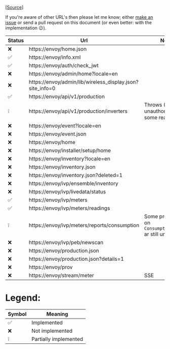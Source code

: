 ﻿[[Source](https://gathering.tweakers.net/forum/list_message/67668598#67668598)]

If you're aware of other URL's then please let me know; either [make an issue](https://github.com/RobThree/NEnvoy/issues/new?title=New%20Envoy%20url) or send a pull request on this document (or even better: with the implementation :wink:).

Status | Url | Note
-|-|-
❌|https://envoy/home.json
✅|https://envoy/info.xml
✅|https://envoy/auth/check_jwt
❌|https://envoy/admin/home?locale=en
❌|https://envoy/admin/lib/wireless_display.json?site_info=0
✅|https://envoy/api/v1/production
❕|https://envoy/api/v1/production/inverters | Throws (401 unauthorized) for some reason
❌|https://envoy/event?locale=en
❌|https://envoy/event.json
❌|https://envoy/home
❌|https://envoy/installer/setup/home
❌|https://envoy/inventory?locale=en
❌|https://envoy/inventory.json
❌|https://envoy/inventory.json?deleted=1
❌|https://envoy/ivp/ensemble/inventory
❌|https://envoy/ivp/livedata/status
✅|https://envoy/ivp/meters
✅|https://envoy/ivp/meters/readings
❕|https://envoy/ivp/meters/reports/consumption | Some properties on `ConsumptionValues` ar still unclear.
❌|https://envoy/ivp/peb/newscan
❌|https://envoy/production.json
❌|https://envoy/production.json?details=1
❌|https://envoy/prov
❌|https://envoy/stream/meter | SSE

# Legend:

Symbol | Meaning
-|-
✅|Implemented
❌|Not implemented
❕|Partially implemented
